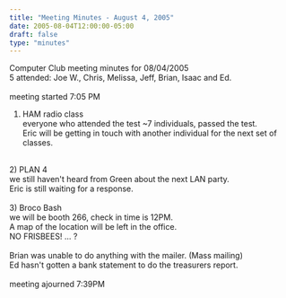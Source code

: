 ```yaml
---
title: "Meeting Minutes - August 4, 2005"
date: 2005-08-04T12:00:00-05:00
draft: false
type: "minutes"
---
```


Computer Club meeting minutes for 08/04/2005<br>
   5 attended: Joe W., Chris, Melissa, Jeff, Brian, Isaac and Ed.<br>
   <br>
   meeting started 7:05 PM<br>
   1) HAM radio class<br>
   everyone who attended the test ~7 individuals, passed the test.<br>
   Eric will be getting in touch with another individual for the next set of classes.<br>
   <br>
   2) PLAN 4<br>
   we still haven't heard from Green about the next LAN party.<br>
   Eric is still waiting for a response.<br>
   <br>
   3) Broco Bash<br>
   we will be booth 266, check in time is 12PM.<br>
   A map of the location will be left in the office.<br>
   NO FRISBEES! ... ?<br>
   <br>
   Brian was unable to do anything with the mailer. (Mass mailing)<br>
   Ed hasn't gotten a bank statement to do the treasurers report.<br>
   <br>
   meeting ajourned 7:39PM<br>
   
